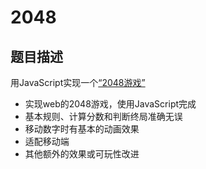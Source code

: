 # 2048

## 题目描述

用JavaScript实现一个[“2048游戏”](https://baike.so.com/doc/9204693-9537967.html)



- 实现web的2048游戏，使用JavaScript完成
- 基本规则、计算分数和判断终局准确无误
- 移动数字时有基本的动画效果
- 适配移动端
- 其他额外的效果或可玩性改进


